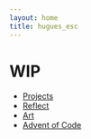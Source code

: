 ```yaml
---
layout: home
title: hugues_esc
---
```


# WIP 

- [Projects](./projects/)  
- [Reflect](./reflect/)  
- [Art](./art/)  
- [Advent of Code](./advent_of_code/)  
